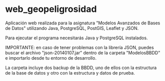 # web_geopeligrosidad
Aplicación web realizada para la asignatura "Modelos Avanzados de Bases de Datos" utilizando Java, PostgreSQL, PostGIS, Leaflet y JSON.

Para ejecutar el programa necesitarás Java y PostgreSQL instalados.

IMPORTANTE: en caso de tener problemas con la librería JSON, puedes buscar el archivo "json-20140107.jar" dentro de la carpeta "ModelosBBDD" e importarlo desde tu entorno de desarrollo.

La carpeta incluye dos backup de la BBDD, uno de ellos con la estructura de la base de datos y otro con la estructura y datos de prueba.
